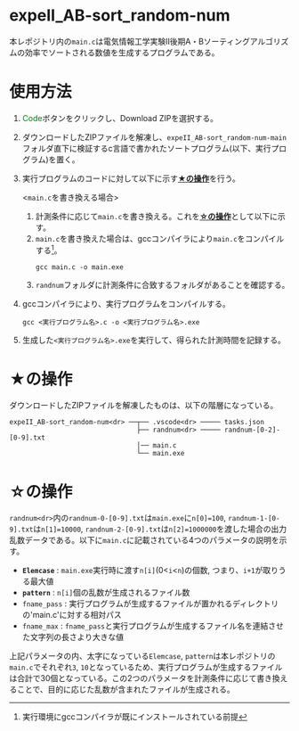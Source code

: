 # expeII_AB-sort_random-num
本レポジトリ内の`main.c`は電気情報工学実験Ⅱ後期A・Bソーティングアルゴリズムの効率でソートされる数値を生成するプログラムである。

# 使用方法
1. <span style="color: green; ">Code</span>ボタンをクリックし、Download ZIPを選択する。
1. ダウンロードしたZIPファイルを解凍し、`expeII_AB-sort_random-num-main`フォルダ直下に検証するc言語で書かれたソートプログラム(以下、実行プログラム)を置く。
1. 実行プログラムのコードに対して以下に示す[**★の操作**](#★の操作)を行う。

   <`main.c`を書き換える場合>
   1. 計測条件に応じて`main.c`を書き換える。これを[**☆の操作**](#☆の操作)として以下に示す。
   1. `main.c`を書き換えた場合は、gccコンパイラにより`main.c`をコンパイルする[^1]。
         ```
         gcc main.c -o main.exe
         ```
   1. `randnum`フォルダに計測条件に合致するフォルダがあることを確認する。
1. gccコンパイラにより、実行プログラムをコンパイルする。
    ```
    gcc <実行プログラム名>.c -o <実行プログラム名>.exe
    ```
1. 生成した`<実行プログラム名>.exe`を実行して、得られた計測時間を記録する。

# ★の操作
ダウンロードしたZIPファイルを解凍したものは、以下の階層になっている。

```
expeII_AB-sort_random-num<dr> ──┬── .vscode<dr> ───── tasks.json
                                ├── randnum<dr> ───── randnum-[0-2]-[0-9].txt
                                │── main.c
                                └── main.exe
```




# ☆の操作
`randnum<dr>`内の`randnum-0-[0-9].txt`は`main.exe`に`n[0]=100`, `randnum-1-[0-9].txt`は`n[1]=10000`, `randnum-2-[0-9].txt`は`n[2]=1000000`を渡した場合の出力乱数データである。以下に`main.c`に記載されている4つのパラメータの説明を示す。

- **`Elemcase`** : `main.exe`実行時に渡す`n[i]`(0<`i`<`n`)の個数, つまり、`i+1`が取りうる最大値
- **`pattern`** : `n[i]`個の乱数が生成されるファイル数
- `fname_pass` : 実行プログラムが生成するファイルが置かれるディレクトリの'main.c'に対する相対パス
- `fname_max` : `fname_pass`と実行プログラムが生成するファイル名を連結させた文字列の長さより大きな値

上記パラメータの内、太字になっている`Elemcase`, `pattern`は本レポジトリの`main.c`でそれぞれ`3`, `10`となっているため、実行プログラムが生成するファイルは合計で30個となっている。この2つのパラメータを計測条件に応じて書き換えることで、目的に応じた乱数が含まれたファイルが生成される。


[^1]:実行環境にgccコンパイラが既にインストールされている前提
